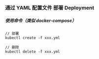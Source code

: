 ### 通过 YAML 配置文件 部署 Deployment

##### 使用命令（类似 docker-compose）

```shell
// 部署
kubectl create -f xxx.yml

// 删除
kubectl delete -f xxx.yml
```

